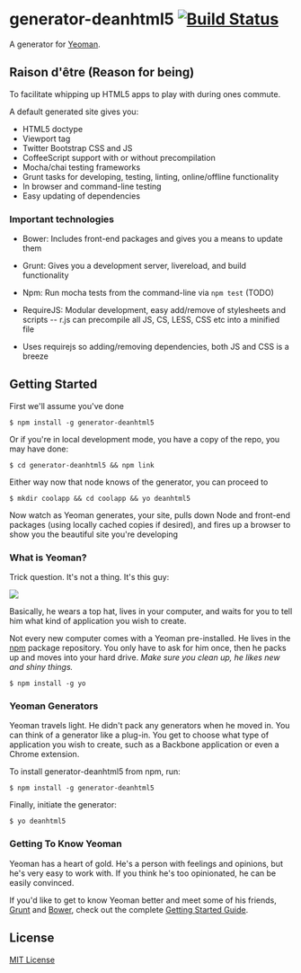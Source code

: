 # generator-deanhtml5 [![Build Status](https://secure.travis-ci.org/chicagogrooves/generator-deanhtml5.png?branch=master)](https://travis-ci.org/chicagogrooves/generator-deanhtml5)

A generator for [Yeoman](http://yeoman.io).

## Raison d'être (Reason for being)

To facilitate whipping up HTML5 apps to play with during ones commute.

A default generated site gives you:
- HTML5 doctype
- Viewport tag
- Twitter Bootstrap CSS and JS
- CoffeeScript support with or without precompilation
- Mocha/chai testing frameworks
- Grunt tasks for developing, testing, linting, online/offline functionality
- In browser and command-line testing
- Easy updating of dependencies

### Important technologies ###

- Bower: Includes front-end packages and gives you a means to update them 
- Grunt: Gives you a development server, livereload, and build functionality
- Npm: Run mocha tests from the command-line via `npm test` (TODO)
- RequireJS: Modular development, easy add/remove of stylesheets and scripts
-- r.js can precompile all JS, CS, LESS, CSS etc into a minified file



- Uses requirejs so adding/removing dependencies, both JS and CSS is a breeze

## Getting Started

First we'll assume you've done
```
$ npm install -g generator-deanhtml5
```

Or if you're in local development mode, you have a copy of the repo, you may have done:
```
$ cd generator-deanhtml5 && npm link
```

Either way now that node knows of the generator, you can proceed to 
```
$ mkdir coolapp && cd coolapp && yo deanhtml5
```

Now watch as Yeoman generates, your site, pulls down Node and front-end packages (using locally cached copies if desired), and fires up a browser
to show you the beautiful site you're developing


### What is Yeoman?

Trick question. It's not a thing. It's this guy:

![](http://i.imgur.com/JHaAlBJ.png)

Basically, he wears a top hat, lives in your computer, and waits for you to tell him what kind of application you wish to create.

Not every new computer comes with a Yeoman pre-installed. He lives in the [npm](https://npmjs.org) package repository. You only have to ask for him once, then he packs up and moves into your hard drive. *Make sure you clean up, he likes new and shiny things.*

```
$ npm install -g yo
```

### Yeoman Generators

Yeoman travels light. He didn't pack any generators when he moved in. You can think of a generator like a plug-in. You get to choose what type of application you wish to create, such as a Backbone application or even a Chrome extension.

To install generator-deanhtml5 from npm, run:

```
$ npm install -g generator-deanhtml5
```

Finally, initiate the generator:

```
$ yo deanhtml5
```

### Getting To Know Yeoman

Yeoman has a heart of gold. He's a person with feelings and opinions, but he's very easy to work with. If you think he's too opinionated, he can be easily convinced.

If you'd like to get to know Yeoman better and meet some of his friends, [Grunt](http://gruntjs.com) and [Bower](http://bower.io), check out the complete [Getting Started Guide](https://github.com/yeoman/yeoman/wiki/Getting-Started).


## License

[MIT License](http://en.wikipedia.org/wiki/MIT_License)
